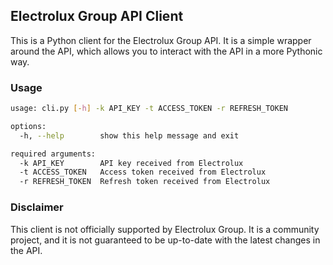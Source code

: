 ## Electrolux Group API Client
This is a Python client for the Electrolux Group API. It is a simple wrapper around the API, which allows you to interact with the API in a more Pythonic way.

### Usage
```bash
usage: cli.py [-h] -k API_KEY -t ACCESS_TOKEN -r REFRESH_TOKEN

options:
  -h, --help        show this help message and exit

required arguments:
  -k API_KEY        API key received from Electrolux
  -t ACCESS_TOKEN   Access token received from Electrolux
  -r REFRESH_TOKEN  Refresh token received from Electrolux
```

### Disclaimer
This client is not officially supported by Electrolux Group. It is a community project, and it is not guaranteed to be up-to-date with the latest changes in the API.